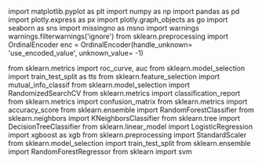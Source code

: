 
import matplotlib.pyplot as plt
import numpy as np
import pandas as pd
import plotly.express as px
import plotly.graph_objects as go
import seaborn as sns
import missingno as msno
import warnings
warnings.filterwarnings('ignore')
from sklearn.preprocessing import OrdinalEncoder
enc = OrdinalEncoder(handle_unknown= 'use_encoded_value', unknown_value= -1)

from sklearn.metrics import roc_curve, auc
from sklearn.model_selection import train_test_split as tts
from sklearn.feature_selection import mutual_info_classif
from sklearn.model_selection import RandomizedSearchCV
from sklearn.metrics import classification_report
from sklearn.metrics import confusion_matrix
from sklearn.metrics import accuracy_score
from sklearn.ensemble import RandomForestClassifier
from sklearn.neighbors import KNeighborsClassifier
from sklearn.tree import DecisionTreeClassifier
from sklearn.linear_model import LogisticRegression
import xgboost as xgb
from sklearn.preprocessing import StandardScaler
from sklearn.model_selection import train_test_split
from sklearn.ensemble import RandomForestRegressor
from sklearn import svm
